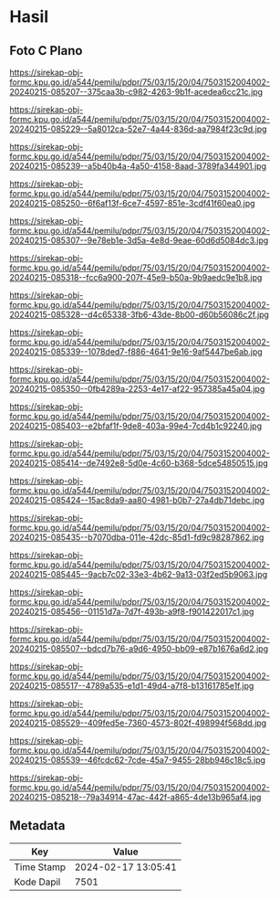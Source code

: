 # Hasil

## Foto C Plano

https://sirekap-obj-formc.kpu.go.id/a544/pemilu/pdpr/75/03/15/20/04/7503152004002-20240215-085207--375caa3b-c982-4263-9b1f-acedea6cc21c.jpg

https://sirekap-obj-formc.kpu.go.id/a544/pemilu/pdpr/75/03/15/20/04/7503152004002-20240215-085229--5a8012ca-52e7-4a44-836d-aa7984f23c9d.jpg

https://sirekap-obj-formc.kpu.go.id/a544/pemilu/pdpr/75/03/15/20/04/7503152004002-20240215-085239--a5b40b4a-4a50-4158-8aad-3789fa344901.jpg

https://sirekap-obj-formc.kpu.go.id/a544/pemilu/pdpr/75/03/15/20/04/7503152004002-20240215-085250--6f6af13f-6ce7-4597-851e-3cdf41f60ea0.jpg

https://sirekap-obj-formc.kpu.go.id/a544/pemilu/pdpr/75/03/15/20/04/7503152004002-20240215-085307--9e78eb1e-3d5a-4e8d-9eae-60d6d5084dc3.jpg

https://sirekap-obj-formc.kpu.go.id/a544/pemilu/pdpr/75/03/15/20/04/7503152004002-20240215-085318--fcc6a900-207f-45e9-b50a-9b9aedc9e1b8.jpg

https://sirekap-obj-formc.kpu.go.id/a544/pemilu/pdpr/75/03/15/20/04/7503152004002-20240215-085328--d4c65338-3fb6-43de-8b00-d60b56086c2f.jpg

https://sirekap-obj-formc.kpu.go.id/a544/pemilu/pdpr/75/03/15/20/04/7503152004002-20240215-085339--1078ded7-f886-4641-9e16-9af5447be6ab.jpg

https://sirekap-obj-formc.kpu.go.id/a544/pemilu/pdpr/75/03/15/20/04/7503152004002-20240215-085350--0fb4289a-2253-4e17-af22-957385a45a04.jpg

https://sirekap-obj-formc.kpu.go.id/a544/pemilu/pdpr/75/03/15/20/04/7503152004002-20240215-085403--e2bfaf1f-9de8-403a-99e4-7cd4b1c92240.jpg

https://sirekap-obj-formc.kpu.go.id/a544/pemilu/pdpr/75/03/15/20/04/7503152004002-20240215-085414--de7492e8-5d0e-4c60-b368-5dce54850515.jpg

https://sirekap-obj-formc.kpu.go.id/a544/pemilu/pdpr/75/03/15/20/04/7503152004002-20240215-085424--15ac8da9-aa80-4981-b0b7-27a4db71debc.jpg

https://sirekap-obj-formc.kpu.go.id/a544/pemilu/pdpr/75/03/15/20/04/7503152004002-20240215-085435--b7070dba-011e-42dc-85d1-fd9c98287862.jpg

https://sirekap-obj-formc.kpu.go.id/a544/pemilu/pdpr/75/03/15/20/04/7503152004002-20240215-085445--9acb7c02-33e3-4b62-9a13-03f2ed5b9063.jpg

https://sirekap-obj-formc.kpu.go.id/a544/pemilu/pdpr/75/03/15/20/04/7503152004002-20240215-085456--01151d7a-7d7f-493b-a9f8-f901422017c1.jpg

https://sirekap-obj-formc.kpu.go.id/a544/pemilu/pdpr/75/03/15/20/04/7503152004002-20240215-085507--bdcd7b76-a9d6-4950-bb09-e87b1676a6d2.jpg

https://sirekap-obj-formc.kpu.go.id/a544/pemilu/pdpr/75/03/15/20/04/7503152004002-20240215-085517--4789a535-e1d1-49d4-a7f8-b13161785e1f.jpg

https://sirekap-obj-formc.kpu.go.id/a544/pemilu/pdpr/75/03/15/20/04/7503152004002-20240215-085529--409fed5e-7360-4573-802f-498994f568dd.jpg

https://sirekap-obj-formc.kpu.go.id/a544/pemilu/pdpr/75/03/15/20/04/7503152004002-20240215-085539--46fcdc62-7cde-45a7-9455-28bb946c18c5.jpg

https://sirekap-obj-formc.kpu.go.id/a544/pemilu/pdpr/75/03/15/20/04/7503152004002-20240215-085218--79a34914-47ac-442f-a865-4de13b965af4.jpg


## Metadata

| Key        | Value               |
| ---------- | ------------------- |
| Time Stamp | 2024-02-17 13:05:41 |
| Kode Dapil | 7501                |



